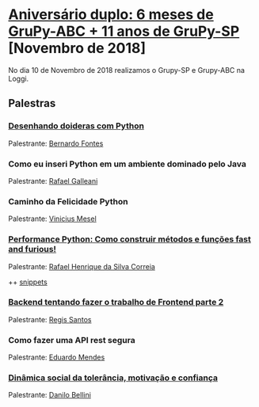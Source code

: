 # [Aniversário duplo: 6 meses de GruPy-ABC + 11 anos de GruPy-SP][0] [Novembro de 2018]

No dia 10 de Novembro de 2018 realizamos o Grupy-SP e Grupy-ABC na Loggi.


## Palestras

### [Desenhando doideras com Python][12]

Palestrante: [Bernardo Fontes][1]

### Como eu inseri Python em um ambiente dominado pelo Java

Palestrante: [Rafael Galleani][2]


### Caminho da Felicidade Python

Palestrante: [Vinicius Mesel][3]


### [Performance Python: Como construir métodos e funções fast and furious!][8]

Palestrante: [Rafael Henrique da Silva Correia][4]

++ [snippets][9]


### [Backend tentando fazer o trabalho de Frontend parte 2][10]

Palestrante: [Regis Santos][5]


### Como fazer uma API rest segura

Palestrante: [Eduardo Mendes][6]


### [Dinâmica social da tolerância, motivação e confiança][11]

Palestrante: [Danilo Bellini][7]


[0]: https://www.meetup.com/pt-BR/Grupy-SP/events/256006839/
[1]: https://github.com/berinhard
[2]: https://github.com/rafegal
[3]: https://github.com/vmesel
[4]: https://github.com/rafaelhenrique
[5]: https://github.com/rg3915
[6]: https://github.com/dunossauro
[7]: https://github.com/danilobellini
[8]: https://speakerdeck.com/rafaelhenrique/performance-python-como-construir-metodos-e-funcoes-fast-and-furious
[9]: https://gist.github.com/rafaelhenrique/f18bbfafd3c9066f3eca3f1f024937ed
[10]: https://slides.com/regissilva/backend-tentando-fazer-o-trabalho-de-frontend-parte-2#/
[11]: https://github.com/danilobellini/notebooks/blob/master/2018-11-10_Axelrod/2018-11-10_Axelrod.ipynb
[12]: https://berinhard.github.io/talks/pybr_2018/index.html#/